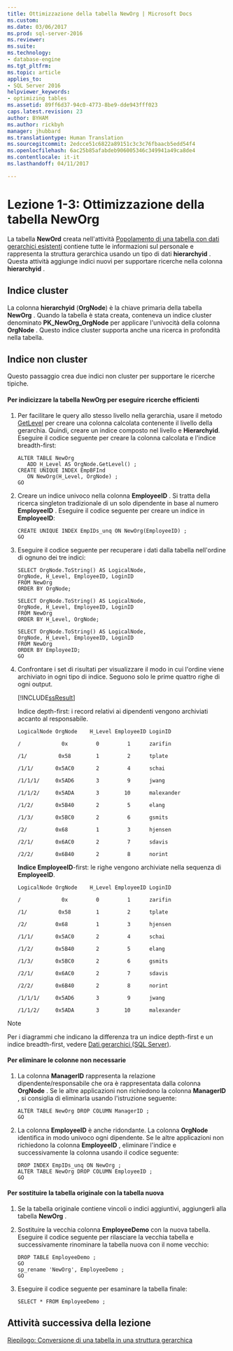 ```yaml
---
title: Ottimizzazione della tabella NewOrg | Microsoft Docs
ms.custom: 
ms.date: 03/06/2017
ms.prod: sql-server-2016
ms.reviewer: 
ms.suite: 
ms.technology:
- database-engine
ms.tgt_pltfrm: 
ms.topic: article
applies_to:
- SQL Server 2016
helpviewer_keywords:
- optimizing tables
ms.assetid: 89ff6d37-94c0-4773-8be9-dde943fff023
caps.latest.revision: 23
author: BYHAM
ms.author: rickbyh
manager: jhubbard
ms.translationtype: Human Translation
ms.sourcegitcommit: 2edcce51c6822a89151c3c3c76fbaacb5edd54f4
ms.openlocfilehash: 6ac25b85afabdeb906005346c349941a49ca8de4
ms.contentlocale: it-it
ms.lasthandoff: 04/11/2017

---
```

# <a name="lesson-1-3---optimizing-the-neworg-table"></a>Lezione 1-3: Ottimizzazione della tabella NewOrg
La tabella **NewOrd** creata nell'attività [Popolamento di una tabella con dati gerarchici esistenti](../../relational-databases/tables/lesson-1-2-populating-a-table-with-existing-hierarchical-data.md) contiene tutte le informazioni sul personale e rappresenta la struttura gerarchica usando un tipo di dati **hierarchyid** . Questa attività aggiunge indici nuovi per supportare ricerche nella colonna **hierarchyid** .  
  
## <a name="clustered-index"></a>Indice cluster  
La colonna **hierarchyid** (**OrgNode**) è la chiave primaria della tabella **NewOrg** . Quando la tabella è stata creata, conteneva un indice cluster denominato **PK_NewOrg_OrgNode** per applicare l'univocità della colonna **OrgNode** . Questo indice cluster supporta anche una ricerca in profondità nella tabella.  
  
## <a name="nonclustered-index"></a>Indice non cluster  
Questo passaggio crea due indici non cluster per supportare le ricerche tipiche.  
  
#### <a name="to-index-the-neworg-table-for-efficient-searches"></a>Per indicizzare la tabella NewOrg per eseguire ricerche efficienti  
  
1.  Per facilitare le query allo stesso livello nella gerarchia, usare il metodo [GetLevel](../../t-sql/data-types/getlevel-database-engine.md) per creare una colonna calcolata contenente il livello della gerarchia. Quindi, creare un indice composto nel livello e **Hierarchyid**. Eseguire il codice seguente per creare la colonna calcolata e l'indice breadth-first:  
  
    ```  
    ALTER TABLE NewOrg   
       ADD H_Level AS OrgNode.GetLevel() ;  
    CREATE UNIQUE INDEX EmpBFInd   
       ON NewOrg(H_Level, OrgNode) ;  
    GO  
    ```  
  
2.  Creare un indice univoco nella colonna **EmployeeID** . Si tratta della ricerca singleton tradizionale di un solo dipendente in base al numero **EmployeeID** . Eseguire il codice seguente per creare un indice in **EmployeeID**:  
  
    ```  
    CREATE UNIQUE INDEX EmpIDs_unq ON NewOrg(EmployeeID) ;  
    GO  
    ```  
  
3.  Eseguire il codice seguente per recuperare i dati dalla tabella nell'ordine di ognuno dei tre indici:  
  
    ```  
    SELECT OrgNode.ToString() AS LogicalNode,  
    OrgNode, H_Level, EmployeeID, LoginID  
    FROM NewOrg   
    ORDER BY OrgNode;  
  
    SELECT OrgNode.ToString() AS LogicalNode,  
    OrgNode, H_Level, EmployeeID, LoginID   
    FROM NewOrg   
    ORDER BY H_Level, OrgNode;  
  
    SELECT OrgNode.ToString() AS LogicalNode,  
    OrgNode, H_Level, EmployeeID, LoginID   
    FROM NewOrg   
    ORDER BY EmployeeID;  
    GO  
    ```  
  
4.  Confrontare i set di risultati per visualizzare il modo in cui l'ordine viene archiviato in ogni tipo di indice. Seguono solo le prime quattro righe di ogni output.  
  
    [!INCLUDE[ssResult](../../includes/ssresult-md.md)]  
  
    Indice depth-first: i record relativi ai dipendenti vengono archiviati accanto al responsabile.  
  
    `LogicalNode OrgNode    H_Level EmployeeID LoginID`  
  
    `/             0x         0         1      zarifin`  
  
    `/1/          0x58        1         2      tplate`  
  
    `/1/1/       0x5AC0       2         4      schai`  
  
    `/1/1/1/     0x5AD6       3         9      jwang`  
  
    `/1/1/2/     0x5ADA       3        10      malexander`  
  
    `/1/2/       0x5B40       2         5      elang`  
  
    `/1/3/       0x5BC0       2         6      gsmits`  
  
    `/2/         0x68         1         3      hjensen`  
  
    `/2/1/       0x6AC0       2         7      sdavis`  
  
    `/2/2/       0x6B40       2         8      norint`  
  
    **Indice EmployeeID**-first: le righe vengono archiviate nella sequenza di **EmployeeID**.  
  
    `LogicalNode OrgNode    H_Level EmployeeID LoginID`  
  
    `/             0x         0         1      zarifin`  
  
    `/1/          0x58        1         2      tplate`  
  
    `/2/         0x68         1         3      hjensen`  
  
    `/1/1/       0x5AC0       2         4      schai`  
  
    `/1/2/       0x5B40       2         5      elang`  
  
    `/1/3/       0x5BC0       2         6      gsmits`  
  
    `/2/1/       0x6AC0       2         7      sdavis`  
  
    `/2/2/       0x6B40       2         8      norint`  
  
    `/1/1/1/     0x5AD6       3         9      jwang`  
  
    `/1/1/2/     0x5ADA       3        10      malexander`  
  
> [!NOTE]  
> Per i diagrammi che indicano la differenza tra un indice depth-first e un indice breadth-first, vedere [Dati gerarchici &#40;SQL Server&#41;](../../relational-databases/hierarchical-data-sql-server.md).  
  
#### <a name="to-drop-the-unnecessary-columns"></a>Per eliminare le colonne non necessarie  
  
1.  La colonna **ManagerID** rappresenta la relazione dipendente/responsabile che ora è rappresentata dalla colonna **OrgNode** . Se le altre applicazioni non richiedono la colonna **ManagerID** , si consiglia di eliminarla usando l'istruzione seguente:  
  
    ```  
    ALTER TABLE NewOrg DROP COLUMN ManagerID ;  
    GO  
    ```  
  
2.  La colonna **EmployeeID** è anche ridondante. La colonna **OrgNode** identifica in modo univoco ogni dipendente. Se le altre applicazioni non richiedono la colonna **EmployeeID** , eliminare l'indice e successivamente la colonna usando il codice seguente:  
  
    ```  
    DROP INDEX EmpIDs_unq ON NewOrg ;  
    ALTER TABLE NewOrg DROP COLUMN EmployeeID ;  
    GO  
    ```  
  
#### <a name="to-replace-the-original-table-with-the-new-table"></a>Per sostituire la tabella originale con la tabella nuova  
  
1.  Se la tabella originale contiene vincoli o indici aggiuntivi, aggiungerli alla tabella **NewOrg** .  
  
2.  Sostituire la vecchia colonna **EmployeeDemo** con la nuova tabella. Eseguire il codice seguente per rilasciare la vecchia tabella e successivamente rinominare la tabella nuova con il nome vecchio:  
  
    ```  
    DROP TABLE EmployeeDemo ;  
    GO  
    sp_rename 'NewOrg', EmployeeDemo ;  
    GO  
    ```  
  
3.  Eseguire il codice seguente per esaminare la tabella finale:  
  
    ```  
    SELECT * FROM EmployeeDemo ;  
    ```  
  
## <a name="next-task-in-lesson"></a>Attività successiva della lezione  
[Riepilogo: Conversione di una tabella in una struttura gerarchica](../../relational-databases/tables/lesson-1-4-summary-converting-a-table-to-a-hierarchical-structure.md)  
  
  
  

